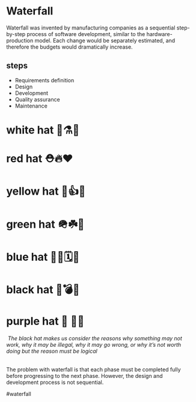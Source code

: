 #  Waterfall
Waterfall was invented by manufacturing companies as a sequential step-by-step process of software development, similar to the hardware-production model. Each change would be separately estimated, and therefore the budgets would dramatically increase.




## steps 
-   Requirements definition
-   Design
-   Development
-   Quality assurance
-   Maintenance






# white hat 👒⚗️🤍
# red hat  ⛑️🔥❤️
# yellow hat 👷👍💛
# green hat 🪖☘️💚
# blue hat 👮🏾🗓️💙
# black hat 🎩💣🖤
# purple hat 👾 👑💜

######  The black hat makes us consider the reasons why something may not work, why it may be illegal, why it may go wrong, or why it’s not worth doing but the reason must be logical

The problem with waterfall is that each phase must be completed fully before progressing to the next phase. However, the design and development process is not sequential.



#waterfall
